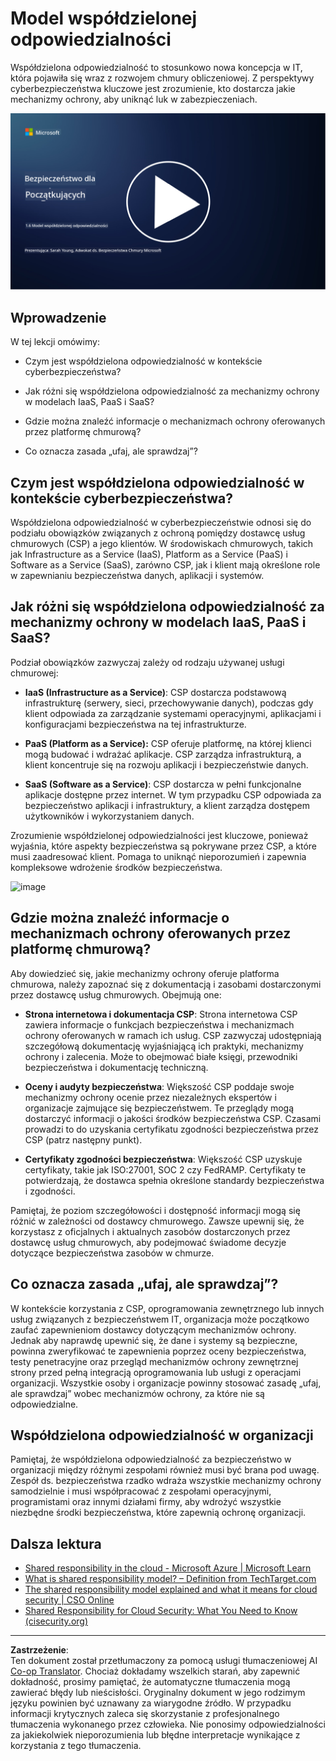<!--
CO_OP_TRANSLATOR_METADATA:
{
  "original_hash": "a48db640d80c786b928ca178c414f084",
  "translation_date": "2025-09-03T17:27:13+00:00",
  "source_file": "1.6 Shared responsibility model.md",
  "language_code": "pl"
}
-->
# Model współdzielonej odpowiedzialności

Współdzielona odpowiedzialność to stosunkowo nowa koncepcja w IT, która pojawiła się wraz z rozwojem chmury obliczeniowej. Z perspektywy cyberbezpieczeństwa kluczowe jest zrozumienie, kto dostarcza jakie mechanizmy ochrony, aby uniknąć luk w zabezpieczeniach.

[![Obejrzyj wideo](../../translated_images/1-6_placeholder.e5f314ee81b946d2e99745a3aa36e96432cc432ceaf4b20df35aa84d62ce2408.pl.png)](https://learn-video.azurefd.net/vod/player?id=20bf114b-e90d-428e-ae62-81aa9e9a7175)

## Wprowadzenie

W tej lekcji omówimy:

 - Czym jest współdzielona odpowiedzialność w kontekście cyberbezpieczeństwa?
   
 - Jak różni się współdzielona odpowiedzialność za mechanizmy ochrony
   w modelach IaaS, PaaS i SaaS?

   

 - Gdzie można znaleźć informacje o mechanizmach ochrony oferowanych przez 
   platformę chmurową?

   
 

 - Co oznacza zasada „ufaj, ale sprawdzaj”?

## Czym jest współdzielona odpowiedzialność w kontekście cyberbezpieczeństwa?

Współdzielona odpowiedzialność w cyberbezpieczeństwie odnosi się do podziału obowiązków związanych z ochroną pomiędzy dostawcę usług chmurowych (CSP) a jego klientów. W środowiskach chmurowych, takich jak Infrastructure as a Service (IaaS), Platform as a Service (PaaS) i Software as a Service (SaaS), zarówno CSP, jak i klient mają określone role w zapewnianiu bezpieczeństwa danych, aplikacji i systemów.

## Jak różni się współdzielona odpowiedzialność za mechanizmy ochrony w modelach IaaS, PaaS i SaaS?

Podział obowiązków zazwyczaj zależy od rodzaju używanej usługi chmurowej:

 - **IaaS (Infrastructure as a Service)**: CSP dostarcza podstawową infrastrukturę (serwery, sieci, przechowywanie danych), podczas gdy klient odpowiada za zarządzanie systemami operacyjnymi, aplikacjami i konfiguracjami bezpieczeństwa na tej infrastrukturze.
   
   
 - **PaaS (Platform as a Service):** CSP oferuje platformę, na której klienci mogą budować i wdrażać aplikacje. CSP zarządza infrastrukturą, a klient koncentruje się na rozwoju aplikacji i bezpieczeństwie danych.

   

 - **SaaS (Software as a Service)**: CSP dostarcza w pełni funkcjonalne aplikacje dostępne przez internet. W tym przypadku CSP odpowiada za bezpieczeństwo aplikacji i infrastruktury, a klient zarządza dostępem użytkowników i wykorzystaniem danych.

Zrozumienie współdzielonej odpowiedzialności jest kluczowe, ponieważ wyjaśnia, które aspekty bezpieczeństwa są pokrywane przez CSP, a które musi zaadresować klient. Pomaga to uniknąć nieporozumień i zapewnia kompleksowe wdrożenie środków bezpieczeństwa.

![image](https://github.com/microsoft/Security-101/assets/139931591/7229a633-ec03-44d3-aa74-6c9810f5c47b)

## Gdzie można znaleźć informacje o mechanizmach ochrony oferowanych przez platformę chmurową?

Aby dowiedzieć się, jakie mechanizmy ochrony oferuje platforma chmurowa, należy zapoznać się z dokumentacją i zasobami dostarczonymi przez dostawcę usług chmurowych. Obejmują one:

 - **Strona internetowa i dokumentacja CSP**: Strona internetowa CSP zawiera informacje o funkcjach bezpieczeństwa i mechanizmach ochrony oferowanych w ramach ich usług. CSP zazwyczaj udostępniają szczegółową dokumentację wyjaśniającą ich praktyki, mechanizmy ochrony i zalecenia. Może to obejmować białe księgi, przewodniki bezpieczeństwa i dokumentację techniczną.
   
 - **Oceny i audyty bezpieczeństwa**: Większość CSP poddaje swoje mechanizmy ochrony ocenie przez niezależnych ekspertów i organizacje zajmujące się bezpieczeństwem. Te przeglądy mogą dostarczyć informacji o jakości środków bezpieczeństwa CSP. Czasami prowadzi to do uzyskania certyfikatu zgodności bezpieczeństwa przez CSP (patrz następny punkt).
 - **Certyfikaty zgodności bezpieczeństwa**: Większość CSP uzyskuje certyfikaty, takie jak ISO:27001, SOC 2 czy FedRAMP. Certyfikaty te potwierdzają, że dostawca spełnia określone standardy bezpieczeństwa i zgodności.

Pamiętaj, że poziom szczegółowości i dostępność informacji mogą się różnić w zależności od dostawcy chmurowego. Zawsze upewnij się, że korzystasz z oficjalnych i aktualnych zasobów dostarczonych przez dostawcę usług chmurowych, aby podejmować świadome decyzje dotyczące bezpieczeństwa zasobów w chmurze.

## Co oznacza zasada „ufaj, ale sprawdzaj”?

W kontekście korzystania z CSP, oprogramowania zewnętrznego lub innych usług związanych z bezpieczeństwem IT, organizacja może początkowo zaufać zapewnieniom dostawcy dotyczącym mechanizmów ochrony. Jednak aby naprawdę upewnić się, że dane i systemy są bezpieczne, powinna zweryfikować te zapewnienia poprzez oceny bezpieczeństwa, testy penetracyjne oraz przegląd mechanizmów ochrony zewnętrznej strony przed pełną integracją oprogramowania lub usługi z operacjami organizacji. Wszystkie osoby i organizacje powinny stosować zasadę „ufaj, ale sprawdzaj” wobec mechanizmów ochrony, za które nie są odpowiedzialne.

## Współdzielona odpowiedzialność w organizacji
Pamiętaj, że współdzielona odpowiedzialność za bezpieczeństwo w organizacji między różnymi zespołami również musi być brana pod uwagę. Zespół ds. bezpieczeństwa rzadko wdraża wszystkie mechanizmy ochrony samodzielnie i musi współpracować z zespołami operacyjnymi, programistami oraz innymi działami firmy, aby wdrożyć wszystkie niezbędne środki bezpieczeństwa, które zapewnią ochronę organizacji.

## Dalsza lektura
- [Shared responsibility in the cloud - Microsoft Azure | Microsoft Learn](https://learn.microsoft.com/azure/security/fundamentals/shared-responsibility?WT.mc_id=academic-96948-sayoung)
- [What is shared responsibility model? – Definition from TechTarget.com](https://www.techtarget.com/searchcloudcomputing/definition/shared-responsibility-model)
- [The shared responsibility model explained and what it means for cloud security | CSO Online](https://www.csoonline.com/article/570779/the-shared-responsibility-model-explained-and-what-it-means-for-cloud-security.html)
- [Shared Responsibility for Cloud Security: What You Need to Know (cisecurity.org)](https://www.cisecurity.org/insights/blog/shared-responsibility-cloud-security-what-you-need-to-know)

---

**Zastrzeżenie**:  
Ten dokument został przetłumaczony za pomocą usługi tłumaczeniowej AI [Co-op Translator](https://github.com/Azure/co-op-translator). Chociaż dokładamy wszelkich starań, aby zapewnić dokładność, prosimy pamiętać, że automatyczne tłumaczenia mogą zawierać błędy lub nieścisłości. Oryginalny dokument w jego rodzimym języku powinien być uznawany za wiarygodne źródło. W przypadku informacji krytycznych zaleca się skorzystanie z profesjonalnego tłumaczenia wykonanego przez człowieka. Nie ponosimy odpowiedzialności za jakiekolwiek nieporozumienia lub błędne interpretacje wynikające z korzystania z tego tłumaczenia.